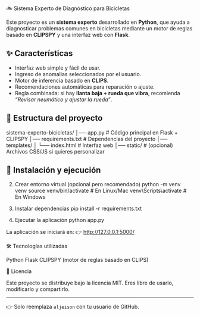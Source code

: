 🚲 Sistema Experto de Diagnóstico para Bicicletas

Este proyecto es un **sistema experto** desarrollado en **Python**, que ayuda a diagnosticar problemas comunes en bicicletas mediante un motor de reglas basado en **CLIPSPY** y una interfaz web con **Flask**.

## ✨ Características
- Interfaz web simple y fácil de usar.
- Ingreso de anomalias seleccionados por el usuario.
- Motor de inferencia basado en **CLIPS**.
- Recomendaciones automáticas para reparación o ajuste.
- Regla combinada: si hay **llanta baja + rueda que vibra**, recomienda *“Revisar neumático y ajustar la rueda”*.

## 📂 Estructura del proyecto
sistema-experto-bicicletas/
│── app.py # Código principal en Flask + CLIPSPY
│── requirements.txt # Dependencias del proyecto
│── templates/
│ └── index.html # Interfaz web
│── static/ # (opcional) Archivos CSS/JS si quieres personalizar

## 🚀 Instalación y ejecución

2. Crear entorno virtual (opcional pero recomendado)
python -m venv venv
source venv/bin/activate    # En Linux/Mac
venv\Scripts\activate       # En Windows

3. Instalar dependencias
pip install -r requirements.txt

5. Ejecutar la aplicación
python app.py


La aplicación se iniciará en:
👉 http://127.0.0.1:5000/

🛠 Tecnologías utilizadas

Python
Flask
CLIPSPY  (motor de reglas basado en CLIPS)

📜 Licencia

Este proyecto se distribuye bajo la licencia MIT.
Eres libre de usarlo, modificarlo y compartirlo.

---

👉 Solo reemplaza `aljeison` con tu usuario de GitHub.  








